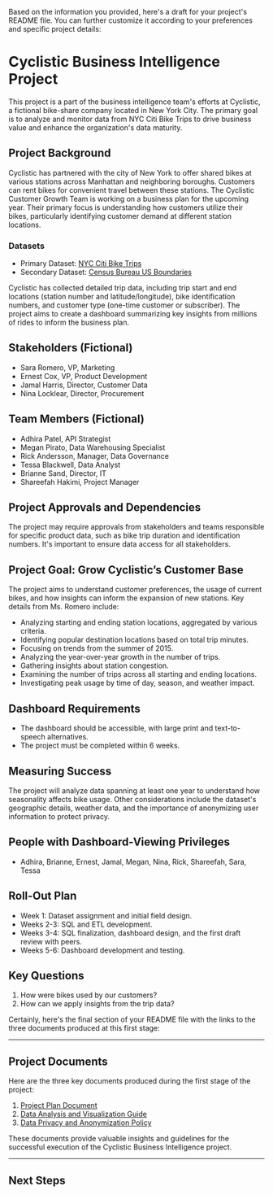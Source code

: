 Based on the information you provided, here's a draft for your project's README file. You can further customize it according to your preferences and specific project details:

# Cyclistic Business Intelligence Project

This project is a part of the business intelligence team's efforts at Cyclistic, a fictional bike-share company located in New York City. The primary goal is to analyze and monitor data from NYC Citi Bike Trips to drive business value and enhance the organization's data maturity.

## Project Background

Cyclistic has partnered with the city of New York to offer shared bikes at various stations across Manhattan and neighboring boroughs. Customers can rent bikes for convenient travel between these stations. The Cyclistic Customer Growth Team is working on a business plan for the upcoming year. Their primary focus is understanding how customers utilize their bikes, particularly identifying customer demand at different station locations.

### Datasets

- Primary Dataset: [NYC Citi Bike Trips](https://console.cloud.google.com/marketplace/details/city-of-new-york/nyc-citi-bike)
- Secondary Dataset: [Census Bureau US Boundaries](https://console.cloud.google.com/marketplace/product/united-states-census-bureau/us-geographic-boundaries)

Cyclistic has collected detailed trip data, including trip start and end locations (station number and latitude/longitude), bike identification numbers, and customer type (one-time customer or subscriber). The project aims to create a dashboard summarizing key insights from millions of rides to inform the business plan.

## Stakeholders (Fictional)

- Sara Romero, VP, Marketing
- Ernest Cox, VP, Product Development
- Jamal Harris, Director, Customer Data
- Nina Locklear, Director, Procurement

## Team Members (Fictional)

- Adhira Patel, API Strategist
- Megan Pirato, Data Warehousing Specialist
- Rick Andersson, Manager, Data Governance
- Tessa Blackwell, Data Analyst
- Brianne Sand, Director, IT
- Shareefah Hakimi, Project Manager

## Project Approvals and Dependencies

The project may require approvals from stakeholders and teams responsible for specific product data, such as bike trip duration and identification numbers. It's important to ensure data access for all stakeholders.

## Project Goal: Grow Cyclistic’s Customer Base

The project aims to understand customer preferences, the usage of current bikes, and how insights can inform the expansion of new stations. Key details from Ms. Romero include:

- Analyzing starting and ending station locations, aggregated by various criteria.
- Identifying popular destination locations based on total trip minutes.
- Focusing on trends from the summer of 2015.
- Analyzing the year-over-year growth in the number of trips.
- Gathering insights about station congestion.
- Examining the number of trips across all starting and ending locations.
- Investigating peak usage by time of day, season, and weather impact.

## Dashboard Requirements

- The dashboard should be accessible, with large print and text-to-speech alternatives.
- The project must be completed within 6 weeks.

## Measuring Success

The project will analyze data spanning at least one year to understand how seasonality affects bike usage. Other considerations include the dataset's geographic details, weather data, and the importance of anonymizing user information to protect privacy.

## People with Dashboard-Viewing Privileges

- Adhira, Brianne, Ernest, Jamal, Megan, Nina, Rick, Shareefah, Sara, Tessa

## Roll-Out Plan

- Week 1: Dataset assignment and initial field design.
- Weeks 2-3: SQL and ETL development.
- Weeks 3-4: SQL finalization, dashboard design, and the first draft review with peers.
- Weeks 5-6: Dashboard development and testing.

## Key Questions

1. How were bikes used by our customers?
2. How can we apply insights from the trip data?

Certainly, here's the final section of your README file with the links to the three documents produced at this first stage:

---

## Project Documents

Here are the three key documents produced during the first stage of the project:

1. [Project Plan Document](https://docs.google.com/document/d/1b1IPb21X0iXliNt7TsrqDGUoVi_htrd-VyEOuEijAKI/edit?usp=sharing)
2. [Data Analysis and Visualization Guide](https://docs.google.com/document/d/1qT-9eRJTvQn_2GvH8OJFDy1FaVgJQYXzruo5pbWnbV4/edit?usp=sharing)
3. [Data Privacy and Anonymization Policy](https://docs.google.com/document/d/1MDE0WPLJp_K_SpVX-_br9WAIAJmmAebHRlwb41rwgSE/edit?usp=sharing&resourcekey=0-9S91MHtnLfIyliDfNxZl2g)

These documents provide valuable insights and guidelines for the successful execution of the Cyclistic Business Intelligence project.

---


## Next Steps


